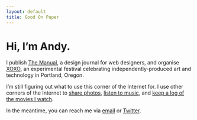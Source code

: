 ```yaml
---
layout: default
title: Good On Paper
---
```


# Hi, I’m Andy.

I publish [The Manual](http://themanual.org), a design journal for web designers, and organise [XOXO](http://xoxofest.com), an experimental festival celebrating independently-produced art and technology in Portland, Oregon.

I’m still figuring out what to use this corner of the Internet for. I use other corners of the Internet to [share photos](http://instagram.com/goodonpaper), [listen to music](http://www.rdio.com/people/goodonpaper/), and [keep a log of the movies I watch](http://letterboxd.com/andymcmillan/).

In the meantime, you can reach me via [email](mailto:andy@goodonpaper.com) or [Twitter](http://twitter.com/andymcmillan).
